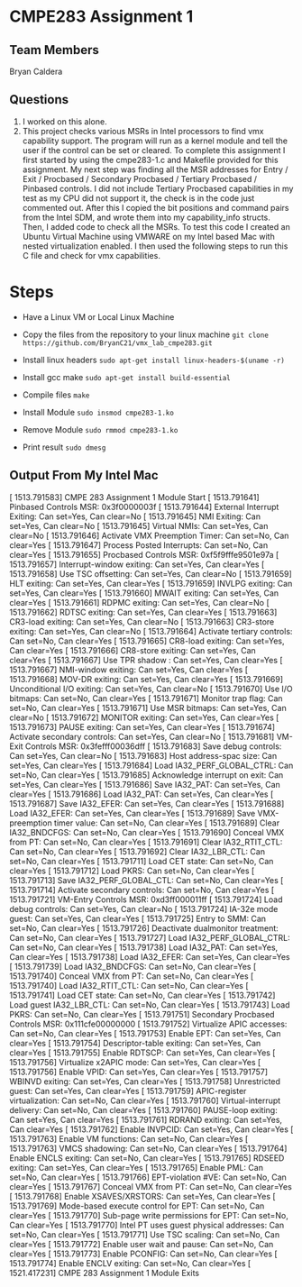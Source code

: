 # CMPE283 Assignment 1

## Team Members
Bryan Caldera

## Questions
1. I worked on this alone. 
2. This project checks various MSRs in Intel processors to find vmx capability support. The program will run as a kernel module and tell the user if the control can be set or cleared. To complete this assignment I first started by using the cmpe283-1.c and Makefile provided for this assignment. My next step was finding all the MSR addresses for Entry / Exit / Procbased / Secondary Procbased / Tertiary Procbased / Pinbased controls. I did not include Tertiary Procbased capabilities in my test as my CPU did not support it, the check is in the code just commented out. After this I copied the bit positions and command pairs from the Intel SDM, and wrote them into my capability_info structs. Then, I added code to check all the MSRs. To test this code I created an Ubuntu Virtual Machine using VMWARE on my Intel based Mac with nested virtualization enabled. I then used the following steps to run this C file and check for vmx capabilities. 

# Steps
* Have a Linux VM or Local Linux Machine

* Copy the files from the repository to your linux machine
`git clone https://github.com/BryanC21/vmx_lab_cmpe283.git`

* Install linux headers
`sudo apt-get install linux-headers-$(uname -r)`

* Install gcc make
`sudo apt-get install build-essential`

* Compile files
`make`

* Install Module
`sudo insmod cmpe283-1.ko`

* Remove Module
`sudo rmmod cmpe283-1.ko`

* Print result
`sudo dmesg`

## Output From My Intel Mac

[ 1513.791583] CMPE 283 Assignment 1 Module Start
[ 1513.791641] 
               Pinbased Controls MSR: 0x3f0000003f
[ 1513.791644]   External Interrupt Exiting: Can set=Yes, Can clear=No
[ 1513.791645]   NMI Exiting: Can set=Yes, Can clear=No
[ 1513.791645]   Virtual NMIs: Can set=Yes, Can clear=No
[ 1513.791646]   Activate VMX Preemption Timer: Can set=No, Can clear=Yes
[ 1513.791647]   Process Posted Interrupts: Can set=No, Can clear=Yes
[ 1513.791655] 
               Procbased Controls MSR: 0xf5f9fffe9501e97a
[ 1513.791657]   Interrupt-window exiting: Can set=Yes, Can clear=Yes
[ 1513.791658]   Use TSC offsetting: Can set=Yes, Can clear=No
[ 1513.791659]   HLT exiting: Can set=Yes, Can clear=Yes
[ 1513.791659]   INVLPG exiting: Can set=Yes, Can clear=Yes
[ 1513.791660]   MWAIT exiting: Can set=Yes, Can clear=Yes
[ 1513.791661]   RDPMC exiting: Can set=Yes, Can clear=No
[ 1513.791662]   RDTSC exiting: Can set=Yes, Can clear=Yes
[ 1513.791663]   CR3-load exiting: Can set=Yes, Can clear=No
[ 1513.791663]   CR3-store exiting: Can set=Yes, Can clear=No
[ 1513.791664]   Activate tertiary controls: Can set=No, Can clear=Yes
[ 1513.791665]   CR8-load exiting: Can set=Yes, Can clear=Yes
[ 1513.791666]   CR8-store exiting: Can set=Yes, Can clear=Yes
[ 1513.791667]   Use TPR shadow : Can set=Yes, Can clear=Yes
[ 1513.791667]   NMI-window exiting: Can set=Yes, Can clear=Yes
[ 1513.791668]   MOV-DR exiting: Can set=Yes, Can clear=Yes
[ 1513.791669]   Unconditional I/O exiting: Can set=Yes, Can clear=No
[ 1513.791670]   Use I/O bitmaps: Can set=No, Can clear=Yes
[ 1513.791671]   Monitor trap flag: Can set=No, Can clear=Yes
[ 1513.791671]   Use MSR bitmaps: Can set=Yes, Can clear=No
[ 1513.791672]   MONITOR exiting: Can set=Yes, Can clear=Yes
[ 1513.791673]   PAUSE exiting: Can set=Yes, Can clear=Yes
[ 1513.791674]   Activate secondary controls: Can set=Yes, Can clear=No
[ 1513.791681] 
               VM-Exit Controls MSR: 0x3fefff00036dff
[ 1513.791683]   Save debug controls: Can set=Yes, Can clear=No
[ 1513.791683]   Host address-spac size: Can set=Yes, Can clear=Yes
[ 1513.791684]   Load IA32_PERF_GLOBAL_CTRL: Can set=No, Can clear=Yes
[ 1513.791685]   Acknowledge interrupt on exit: Can set=Yes, Can clear=Yes
[ 1513.791686]   Save IA32_PAT: Can set=Yes, Can clear=Yes
[ 1513.791686]   Load IA32_PAT: Can set=Yes, Can clear=Yes
[ 1513.791687]   Save IA32_EFER: Can set=Yes, Can clear=Yes
[ 1513.791688]   Load IA32_EFER: Can set=Yes, Can clear=Yes
[ 1513.791689]   Save VMX-preemption timer value: Can set=No, Can clear=Yes
[ 1513.791689]   Clear IA32_BNDCFGS: Can set=No, Can clear=Yes
[ 1513.791690]   Conceal VMX from PT: Can set=No, Can clear=Yes
[ 1513.791691]   Clear IA32_RTIT_CTL: Can set=No, Can clear=Yes
[ 1513.791692]   Clear IA32_LBR_CTL: Can set=No, Can clear=Yes
[ 1513.791711]   Load CET state: Can set=No, Can clear=Yes
[ 1513.791712]   Load PKRS: Can set=No, Can clear=Yes
[ 1513.791713]   Save IA32_PERF_GLOBAL_CTL: Can set=No, Can clear=Yes
[ 1513.791714]   Activate secondary controls: Can set=No, Can clear=Yes
[ 1513.791721] 
               VM-Entry Controls MSR: 0xd3ff000011ff
[ 1513.791724]   Load debug controls: Can set=Yes, Can clear=No
[ 1513.791724]   IA-32e mode guest: Can set=Yes, Can clear=Yes
[ 1513.791725]   Entry to SMM: Can set=No, Can clear=Yes
[ 1513.791726]   Deactivate dualmonitor treatment: Can set=No, Can clear=Yes
[ 1513.791727]   Load IA32_PERF_GLOBAL_CTRL: Can set=No, Can clear=Yes
[ 1513.791738]   Load IA32_PAT: Can set=Yes, Can clear=Yes
[ 1513.791738]   Load IA32_EFER: Can set=Yes, Can clear=Yes
[ 1513.791739]   Load IA32_BNDCFGS: Can set=No, Can clear=Yes
[ 1513.791740]   Conceal VMX from PT: Can set=No, Can clear=Yes
[ 1513.791740]   Load IA32_RTIT_CTL: Can set=No, Can clear=Yes
[ 1513.791741]   Load CET state: Can set=No, Can clear=Yes
[ 1513.791742]   Load guest IA32_LBR_CTL: Can set=No, Can clear=Yes
[ 1513.791743]   Load PKRS: Can set=No, Can clear=Yes
[ 1513.791751] 
               Secondary Procbased Controls MSR: 0x111cfe00000000
[ 1513.791752]   Virtualize APIC accesses: Can set=No, Can clear=Yes
[ 1513.791753]   Enable EPT: Can set=Yes, Can clear=Yes
[ 1513.791754]   Descriptor-table exiting: Can set=Yes, Can clear=Yes
[ 1513.791755]   Enable RDTSCP: Can set=Yes, Can clear=Yes
[ 1513.791756]   Virtualize x2APIC mode: Can set=Yes, Can clear=Yes
[ 1513.791756]   Enable VPID: Can set=Yes, Can clear=Yes
[ 1513.791757]   WBINVD exiting: Can set=Yes, Can clear=Yes
[ 1513.791758]   Unrestricted guest: Can set=Yes, Can clear=Yes
[ 1513.791759]   APIC-register virtualization: Can set=No, Can clear=Yes
[ 1513.791760]   Virtual-interrupt delivery: Can set=No, Can clear=Yes
[ 1513.791760]   PAUSE-loop exiting: Can set=Yes, Can clear=Yes
[ 1513.791761]   RDRAND exiting: Can set=Yes, Can clear=Yes
[ 1513.791762]   Enable INVPCID: Can set=Yes, Can clear=Yes
[ 1513.791763]   Enable VM functions: Can set=No, Can clear=Yes
[ 1513.791763]   VMCS shadowing: Can set=No, Can clear=Yes
[ 1513.791764]   Enable ENCLS exiting: Can set=No, Can clear=Yes
[ 1513.791765]   RDSEED exiting: Can set=Yes, Can clear=Yes
[ 1513.791765]   Enable PML: Can set=No, Can clear=Yes
[ 1513.791766]   EPT-violation #VE: Can set=No, Can clear=Yes
[ 1513.791767]   Conceal VMX from PT: Can set=No, Can clear=Yes
[ 1513.791768]   Enable XSAVES/XRSTORS: Can set=Yes, Can clear=Yes
[ 1513.791769]   Mode-based execute control for EPT: Can set=No, Can clear=Yes
[ 1513.791770]   Sub-page write permissions for EPT: Can set=No, Can clear=Yes
[ 1513.791770]   Intel PT uses guest physical addresses: Can set=No, Can clear=Yes
[ 1513.791771]   Use TSC scaling: Can set=No, Can clear=Yes
[ 1513.791772]   Enable user wait and pause: Can set=No, Can clear=Yes
[ 1513.791773]   Enable PCONFIG: Can set=No, Can clear=Yes
[ 1513.791774]   Enable ENCLV exiting: Can set=No, Can clear=Yes
[ 1521.417231] CMPE 283 Assignment 1 Module Exits

